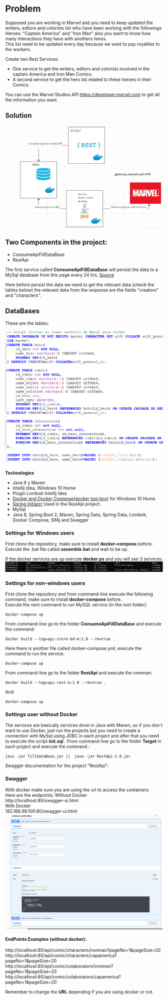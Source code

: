 # Problem
Supposed you are working in Marvel and you need to keep updated the writers, editors and colorists list who have been working with the followings Heroes: "Captain America" and "Iron Man" also you want to know how many interactions they have with anothers heros.  
This list need to be updated every day because we want to pay royalties to the workers.  

Create two Rest Services:  
* One service to get the writers, editors and colorists involved in the captain America and Iron Man Comics.  
* A second service to get the hero list related to these heroes in their Comics.  

You can use the Marvel Studios API https://developer.marvel.com to get all the information you want.  

## Solution
![Texto alternativo](img/diagrama.jpeg?Raw=true "Solución")

## Two Components in the project:
* ConsumeApiFillDataBase
* RestApi


The first service called **ConsumeApiFillDataBase** will persist the data to a MySql database from this page every 24 hrs. 
[Source](https://developer.marvel.com/)

Here before persist the data we need to get the relevant data (check the tables below)
 the relevant data from the response are the fields "creators" and  "characters". 

## DataBases
These are the tables:

![](img/sql.PNG?Raw=true "MySql ")

**Technologies**
* Java 8 y Maven
* Intellij Idea, Windows 10 Home
* Plugin Lombok Intellij Idea
* [Docker and Docker Compose(docker tool box)](https://docs.docker.com/toolbox/toolbox_install_windows/) for Windows 10 Home
* [Spring Initialzr](https://start.spring.io/) Used in the RestApi project.
* MySql
* Java 8, Spring Boot 2, Maven, Spring Data, Spring Data, Lombok, Docker Compose, Slf4j and Swagger  

### Settings for Windows users  
First clone the  repository, make sure to install **docker-compose** before.  
Execute the .bat file called **assemble.bat**  and wait to be up.  

If the docker services are up execute **docker ps** and you will see 3 services:  
![](img/servicios.PNG?Raw=true "Servicos ")

### Settings for non-windows users 

First clone the  repository and from command-line execute the following command, make sure to install **docker-compose** before.  
Execute the next command to run MySQL service  (in the root folder):  

```
docker-compose up
```

From command-line go to the folder **ConsumeApiFillDataBase** and execute the command:  
```
docker build --tag=api-store-bd-m:1.0 --rm=true .
```

Here there is another file called docker-compose.yml, execute the command to run the service.  
```
docker-compose up
```

From command-line go to the folder  **RestApi**  and execute the comman:
```
docker build --tag=api-rest-m:1.0 --rm=true .
```
And

```
docker-compose up
```

### Settings user without Docker
The services are basically services done in Java with Maven, so if you don´t want to use Docker, just run the projects  but you need to create a connection with MySql using JDBC in each project and after that you need to execute the script **init.sql** . 
From command-line go to the folder **Target**  in each project and execute the command :  
```
java -jar filldataBase.jar ||  java -jar RestApi-1.0.jar
```

Swagger documentation for the project "RestApi":  

### Swagger  
With  docker make sure you are using the  url to access the containers:  
Here are the endpoints: 
Without Docker  
http://localhost:80/swagger-ui.html  
With Docker  
192.168.99.100:80/swagger-ui.html  
![](img/swagger.PNG?Raw=true "Solución")  

#### EndPoints Examples (without docker):
http://localhost:80/api/comic/characters/ironman?pageNo=1&pageSize=20  
http://localhost:80/api/comic/characters/capamerica?pageNo=1&pageSize=20  
http://localhost:80/api/comic/colaborators/ironman?pageNo=1&pageSize=20  
http://localhost:80/api/comic/colaborators/capamerica?pageNo=1&pageSize=20  

Remember to change the **URL**  depending if you are using docker or not.  
